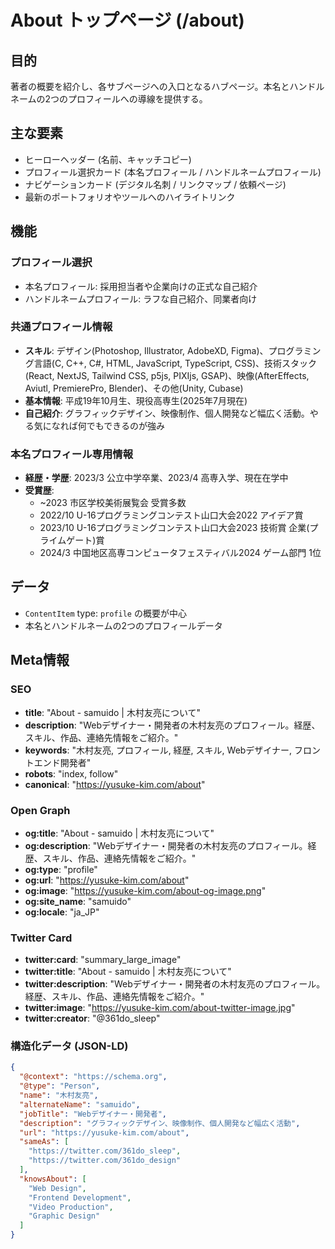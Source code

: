 # About トップページ (/about)

## 目的

著者の概要を紹介し、各サブページへの入口となるハブページ。本名とハンドルネームの2つのプロフィールへの導線を提供する。

## 主な要素

- ヒーローヘッダー (名前、キャッチコピー)
- プロフィール選択カード (本名プロフィール / ハンドルネームプロフィール)
- ナビゲーションカード (デジタル名刺 / リンクマップ / 依頼ページ)
- 最新のポートフォリオやツールへのハイライトリンク

## 機能

### プロフィール選択

- 本名プロフィール: 採用担当者や企業向けの正式な自己紹介
- ハンドルネームプロフィール: ラフな自己紹介、同業者向け

### 共通プロフィール情報

- **スキル**: デザイン(Photoshop, Illustrator, AdobeXD, Figma)、プログラミング言語(C, C++, C#, HTML, JavaScript, TypeScript, CSS)、技術スタック(React, NextJS, Tailwind CSS, p5js, PIXIjs, GSAP)、映像(AfterEffects, Aviutl, PremierePro, Blender)、その他(Unity, Cubase)
- **基本情報**: 平成19年10月生、現役高専生(2025年7月現在)
- **自己紹介**: グラフィックデザイン、映像制作、個人開発など幅広く活動。やる気になれば何でもできるのが強み

### 本名プロフィール専用情報

- **経歴・学歴**: 2023/3 公立中学卒業、2023/4 高専入学、現在在学中
- **受賞歴**:
  - ~2023 市区学校美術展覧会 受賞多数
  - 2022/10 U-16プログラミングコンテスト山口大会2022 アイデア賞
  - 2023/10 U-16プログラミングコンテスト山口大会2023 技術賞 企業(プライムゲート)賞
  - 2024/3 中国地区高専コンピュータフェスティバル2024 ゲーム部門 1位

## データ

- `ContentItem` type: `profile` の概要が中心
- 本名とハンドルネームの2つのプロフィールデータ

## Meta情報

### SEO

- **title**: "About - samuido | 木村友亮について"
- **description**: "Webデザイナー・開発者の木村友亮のプロフィール。経歴、スキル、作品、連絡先情報をご紹介。"
- **keywords**: "木村友亮, プロフィール, 経歴, スキル, Webデザイナー, フロントエンド開発者"
- **robots**: "index, follow"
- **canonical**: "https://yusuke-kim.com/about"

### Open Graph

- **og:title**: "About - samuido | 木村友亮について"
- **og:description**: "Webデザイナー・開発者の木村友亮のプロフィール。経歴、スキル、作品、連絡先情報をご紹介。"
- **og:type**: "profile"
- **og:url**: "https://yusuke-kim.com/about"
- **og:image**: "https://yusuke-kim.com/about-og-image.png"
- **og:site_name**: "samuido"
- **og:locale**: "ja_JP"

### Twitter Card

- **twitter:card**: "summary_large_image"
- **twitter:title**: "About - samuido | 木村友亮について"
- **twitter:description**: "Webデザイナー・開発者の木村友亮のプロフィール。経歴、スキル、作品、連絡先情報をご紹介。"
- **twitter:image**: "https://yusuke-kim.com/about-twitter-image.jpg"
- **twitter:creator**: "@361do_sleep"

### 構造化データ (JSON-LD)

```json
{
  "@context": "https://schema.org",
  "@type": "Person",
  "name": "木村友亮",
  "alternateName": "samuido",
  "jobTitle": "Webデザイナー・開発者",
  "description": "グラフィックデザイン、映像制作、個人開発など幅広く活動",
  "url": "https://yusuke-kim.com/about",
  "sameAs": [
    "https://twitter.com/361do_sleep",
    "https://twitter.com/361do_design"
  ],
  "knowsAbout": [
    "Web Design",
    "Frontend Development",
    "Video Production",
    "Graphic Design"
  ]
}
```
